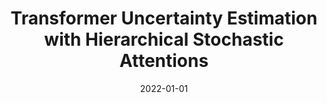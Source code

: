 ---
title: "Transformer Uncertainty Estimation with Hierarchical Stochastic Attentions"

collection: publications
pubsource: proceeding
permalink: /publication/2022-01-01-Transformer-Uncertainty-Estimation-with-Hierarchical-Stochastic-Attentions
date: 2022-01-01
venue: 'In Proceedings of AAAI Conference on Artificial Intelligence (AAAI 2022, CCF A)'
paperurl: 'https://arxiv.org/pdf/2112.13776.pdf'
codeurl: 'https://github.com/amzn/sto-transformer'
citation: ' <b>Jiahuan Pei*</b>,  Cheng Wang,  Gyorgy Szarvas, &quot;Transformer Uncertainty Estimation with Hierarchical Stochastic Attentions.&quot; In Proceedings of AAAI Conference on Artificial Intelligence (AAAI 2022, CCF A), 2022.'
---
